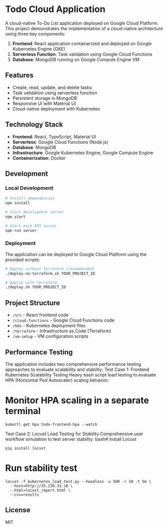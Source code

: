 # Todo Cloud Application

A cloud-native To-Do List application deployed on Google Cloud Platform. This project demonstrates the implementation of a cloud-native architecture using three key components:

1. **Frontend**: React application containerized and deployed on Google Kubernetes Engine (GKE)
2. **Serverless Function**: Task validation using Google Cloud Functions
3. **Database**: MongoDB running on Google Compute Engine VM


## Features

- Create, read, update, and delete tasks
- Task validation using serverless function
- Persistent storage in MongoDB
- Responsive UI with Material UI
- Cloud-native deployment with Kubernetes

## Technology Stack

- **Frontend**: React, TypeScript, Material UI
- **Serverless**: Google Cloud Functions (Node.js)
- **Database**: MongoDB
- **Infrastructure**: Google Kubernetes Engine, Google Compute Engine
- **Containerization**: Docker

## Development

### Local Development

```bash
# Install dependencies
npm install

# Start development server
npm start

# Start mock API server
npm run server
```

### Deployment

The application can be deployed to Google Cloud Platform using the provided scripts:

```bash
# Deploy without Terraform (recommended)
./deploy-no-terraform.sh YOUR_PROJECT_ID

# Deploy with Terraform
./deploy.sh YOUR_PROJECT_ID
```

## Project Structure

- `/src` - React frontend code
- `/cloud-functions` - Google Cloud Functions code
- `/k8s` - Kubernetes deployment files
- `/terraform` - Infrastructure as Code (Terraform)
- `/vm-setup` - VM configuration scripts

## Performance Testing

The application includes two comprehensive performance testing approaches to evaluate scalability and stability:
Test Case 1: Frontend Kubernetes Scalability Testing
Heavy bash script load testing to evaluate HPA (Horizontal Pod Autoscaler) scaling behavior:

# Monitor HPA scaling in a separate terminal
```
kubectl get hpa todo-frontend-hpa --watch
```
Test Case 2: Locust Load Testing for Stability
Comprehensive user workflow simulation to test server stability:
bash# Install Locust
```
pip install locust
```
# Run stability test
```
locust -f kubernetes_load_test.py --headless -u 500 -r 10 -t 5m \
  --host=http://35.239.33.10 \
  --html=locust_report.html \
  --csv=results
```

## License

MIT
